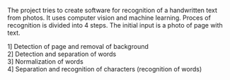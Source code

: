 The project tries to create software for recognition of a handwritten text from photos. It uses computer vision and machine learning.
Proces of recognition is divided into 4 steps. The initial input is a photo of page with text.

1] Detection of page and removal of background <br>
2] Detection and separation of words <br>
3] Normalization of words <br>
4] Separation and recognition of characters (recognition of words)<br>

